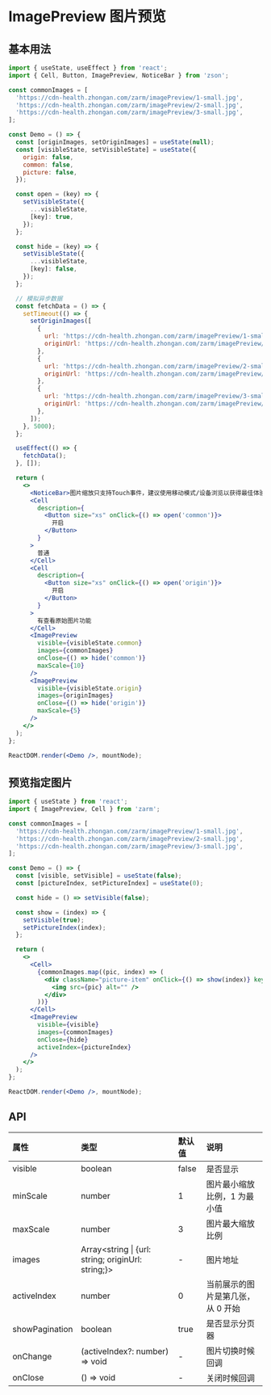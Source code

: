# ImagePreview 图片预览

## 基本用法

```jsx
import { useState, useEffect } from 'react';
import { Cell, Button, ImagePreview, NoticeBar } from 'zson';

const commonImages = [
  'https://cdn-health.zhongan.com/zarm/imagePreview/1-small.jpg',
  'https://cdn-health.zhongan.com/zarm/imagePreview/2-small.jpg',
  'https://cdn-health.zhongan.com/zarm/imagePreview/3-small.jpg',
];

const Demo = () => {
  const [originImages, setOriginImages] = useState(null);
  const [visibleState, setVisibleState] = useState({
    origin: false,
    common: false,
    picture: false,
  });

  const open = (key) => {
    setVisibleState({
      ...visibleState,
      [key]: true,
    });
  };

  const hide = (key) => {
    setVisibleState({
      ...visibleState,
      [key]: false,
    });
  };

  // 模拟异步数据
  const fetchData = () => {
    setTimeout(() => {
      setOriginImages([
        {
          url: 'https://cdn-health.zhongan.com/zarm/imagePreview/1-small.jpg',
          originUrl: 'https://cdn-health.zhongan.com/zarm/imagePreview/1.jpg',
        },
        {
          url: 'https://cdn-health.zhongan.com/zarm/imagePreview/2-small.jpg',
          originUrl: 'https://cdn-health.zhongan.com/zarm/imagePreview/2.jpg',
        },
        {
          url: 'https://cdn-health.zhongan.com/zarm/imagePreview/3-small.jpg',
          originUrl: 'https://cdn-health.zhongan.com/zarm/imagePreview/3.jpg',
        },
      ]);
    }, 5000);
  };

  useEffect(() => {
    fetchData();
  }, []);

  return (
    <>
      <NoticeBar>图片缩放只支持Touch事件，建议使用移动模式/设备浏览以获得最佳体验。</NoticeBar>
      <Cell
        description={
          <Button size="xs" onClick={() => open('common')}>
            开启
          </Button>
        }
      >
        普通
      </Cell>
      <Cell
        description={
          <Button size="xs" onClick={() => open('origin')}>
            开启
          </Button>
        }
      >
        有查看原始图片功能
      </Cell>
      <ImagePreview
        visible={visibleState.common}
        images={commonImages}
        onClose={() => hide('common')}
        maxScale={10}
      />
      <ImagePreview
        visible={visibleState.origin}
        images={originImages}
        onClose={() => hide('origin')}
        maxScale={5}
      />
    </>
  );
};

ReactDOM.render(<Demo />, mountNode);
```

## 预览指定图片

```jsx
import { useState } from 'react';
import { ImagePreview, Cell } from 'zarm';

const commonImages = [
  'https://cdn-health.zhongan.com/zarm/imagePreview/1-small.jpg',
  'https://cdn-health.zhongan.com/zarm/imagePreview/2-small.jpg',
  'https://cdn-health.zhongan.com/zarm/imagePreview/3-small.jpg',
];

const Demo = () => {
  const [visible, setVisible] = useState(false);
  const [pictureIndex, setPictureIndex] = useState(0);

  const hide = () => setVisible(false);

  const show = (index) => {
    setVisible(true);
    setPictureIndex(index);
  };

  return (
    <>
      <Cell>
        {commonImages.map((pic, index) => (
          <div className="picture-item" onClick={() => show(index)} key={+index}>
            <img src={pic} alt="" />
          </div>
        ))}
      </Cell>
      <ImagePreview
        visible={visible}
        images={commonImages}
        onClose={hide}
        activeIndex={pictureIndex}
      />
    </>
  );
};

ReactDOM.render(<Demo />, mountNode);
```

## API

| 属性           | 类型                                               | 默认值 | 说明                              |
| :------------- | :------------------------------------------------- | :----- | :-------------------------------- |
| visible        | boolean                                            | false  | 是否显示                          |
| minScale       | number                                             | 1      | 图片最小缩放比例，1 为最小值      |
| maxScale       | number                                             | 3      | 图片最大缩放比例                  |
| images         | Array<string \| {url: string; originUrl: string;}> | -      | 图片地址                          |
| activeIndex    | number                                             | 0      | 当前展示的图片是第几张，从 0 开始 |
| showPagination | boolean                                            | true   | 是否显示分页器                    |
| onChange       | (activeIndex?: number) => void                     | -      | 图片切换时候回调                  |
| onClose        | () => void                                         | -      | 关闭时候回调                      |
